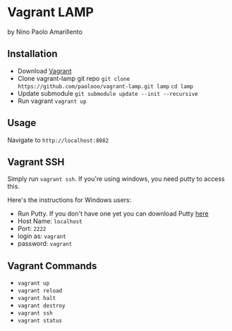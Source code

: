 Vagrant LAMP
============
by Nino Paolo Amarillento


Installation
------------
- Download [Vagrant](http://downloads.vagrantup.com/)
- Clone vagrant-lamp git repo 
  `git clone https://github.com/paolooo/vagrant-lamp.git lamp` 
  `cd lamp`
- Update submodule 
   `git submodule update --init --recursive`
- Run vagrant 
   `vagrant up`


Usage
-----
Navigate to `http://localhost:8082`


Vagrant SSH 
-----------
Simply run `vagrant ssh`. If you're using windows, you need putty to access this.

Here's the instructions for Windows users:

* Run Putty. If you don't have one yet you can download Putty [here](http://www.chiark.greenend.org.uk/~sgtatham/putty/download.html)
* Host Name: `localhost`
* Port: `2222`
* login as: `vagrant`
* password: `vagrant`


Vagrant Commands
----------------
* `vagrant up`
* `vagrant reload`
* `vagrant halt`
* `vagrant destroy`
* `vagrant ssh`
* `vagrant status`



